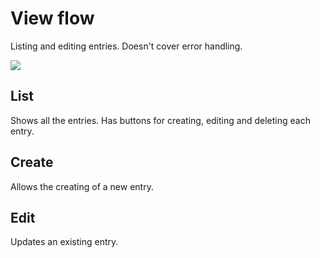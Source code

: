 # View flow

Listing and editing entries. Doesn't cover error handling.

![](../../.gitbook/assets/crud\_flow.drawio.png)

## List

Shows all the entries. Has buttons for creating, editing and deleting each entry.

## Create

Allows the creating of a new entry.

## Edit

Updates an existing entry.
